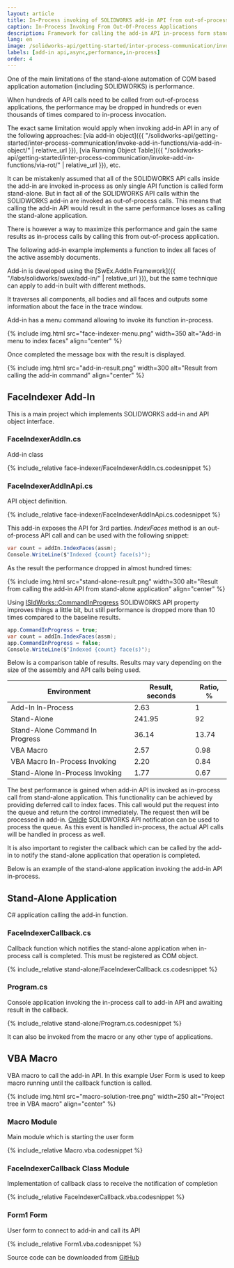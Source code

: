 ```yaml
---
layout: article
title: In-Process invoking of SOLIDWORKS add-in API from out-of-process applications
caption: In-Process Invoking From Out-Of-Process Applications
description: Framework for calling the add-in API in-process form stand-alone applications or macros to gain maximum performance
lang: en
image: /solidworks-api/getting-started/inter-process-communication/invoke-add-in-functions/in-process-invoking/macro-solution-tree.png
labels: [add-in api,async,performance,in-process]
order: 4
---
```

One of the main limitations of the stand-alone automation of COM based application automation (including SOLIDWORKS) is performance.

When hundreds of API calls need to be called from out-of-process applications, the performance may be dropped in hundreds or even thousands of times compared to in-process invocation.

The exact same limitation would apply when invoking add-in API in any of the following approaches: [via add-in object]({{ "/solidworks-api/getting-started/inter-process-communication/invoke-add-in-functions/via-add-in-object/" | relative_url }}), [via Running Object Table]({{ "/solidworks-api/getting-started/inter-process-communication/invoke-add-in-functions/via-rot/" | relative_url }}), etc.

It can be mistakenly assumed that all of the SOLIDWORKS API calls inside the add-in are invoked in-process as only single API function is called form stand-alone. But in fact all of the SOLIDWORKS API calls within the SOLIDWORKS add-in are invoked as out-of-process calls. This means that calling the add-in API would result in the same performance loses as calling the stand-alone application.

There is however a way to maximize this performance and gain the same results as in-process calls by calling this from out-of-process application.

The following add-in example implements a function to index all faces of the active assembly documents.

Add-in is developed using the [SwEx.AddIn Framework]({{ "/labs/solidworks/swex/add-in/" | relative_url }}), but the same technique can apply to add-in built with different methods.

It traverses all components, all bodies and all faces and outputs some information about the face in the trace window.

Add-in has a menu command allowing to invoke its function in-process.

{% include img.html src="face-indexer-menu.png" width=350 alt="Add-in menu to index faces" align="center" %}

Once completed the message box with the result is displayed.

{% include img.html src="add-in-result.png" width=300 alt="Result from calling the add-in command" align="center" %}

## FaceIndexer Add-In
This is a main project which implements SOLIDWORKS add-in and API object interface.

### FaceIndexerAddIn.cs

Add-in class

{% include_relative face-indexer/FaceIndexerAddIn.cs.codesnippet %}

### FaceIndexerAddInApi.cs

API object definition.

{% include_relative face-indexer/FaceIndexerAddInApi.cs.codesnippet %}

This add-in exposes the API for 3rd parties. *IndexFaces* method is an out-of-process API call and can be used with the following snippet:

~~~ cs
var count = addIn.IndexFaces(assm);
Console.WriteLine($"Indexed {count} face(s)");
~~~

As the result the performance dropped in almost hundred times:

{% include img.html src="stand-alone-result.png" width=300 alt="Result from calling the add-in API from stand-alone application" align="center" %}

Using [ISldWorks::CommandInProgress](http://help.solidworks.com/2016/English/api/sldworksapi/SolidWorks.Interop.sldworks~SolidWorks.Interop.sldworks.ISldWorks~CommandInProgress.html) SOLIDWORKS API property improves things a little bit, but still performance is dropped more than 10 times compared to the baseline results.

~~~ cs
app.CommandInProgress = true;
var count = addIn.IndexFaces(assm);
app.CommandInProgress = false;
Console.WriteLine($"Indexed {count} face(s)");
~~~

Below is a comparison table of results. Results may vary depending on the size of the assembly and API calls being used.

| Environment                     | Result, seconds | Ratio, % |
|---------------------------------|-----------------|----------|
| Add-In In-Process               | 2.63            | 1        |
| Stand-Alone                     | 241.95          | 92       |
| Stand-Alone Command In Progress | 36.14           | 13.74    |
| VBA Macro                       | 2.57            | 0.98     |
| VBA Macro In-Process Invoking   | 2.20            | 0.84     |
| Stand-Alone In-Process Invoking | 1.77            | 0.67     |

The best performance is gained when add-in API is invoked as in-process call from stand-alone application. This functionality can be achieved by providing deferred call to index faces. This call would put the request into the queue and return the control immediately. The request then will be processed in add-in. [OnIdle](http://help.solidworks.com/2018/english/api/sldworksapi/solidworks.interop.sldworks~solidworks.interop.sldworks.dsldworksevents_onidlenotifyeventhandler.html) SOLIDWORKS API notification can be used to process the queue. As this event is handled in-process, the actual API calls will be handled in process as well.

It is also important to register the callback which can be called by the add-in to notify the stand-alone application that operation is completed.

Below is an example of the stand-alone application invoking the add-in API in-process.

## Stand-Alone Application

C# application calling the add-in function.

### FaceIndexerCallback.cs

Callback function which notifies the stand-alone application when in-process call is completed. This must be registered as COM object.

{% include_relative stand-alone/FaceIndexerCallback.cs.codesnippet %}

### Program.cs

Console application invoking the in-process call to add-in API and awaiting result in the callback.

{% include_relative stand-alone/Program.cs.codesnippet %}

It can also be invoked from the macro or any other type of applications.

## VBA Macro

VBA macro to call the add-in API. In this example User Form is used to keep macro running until the callback function is called.

{% include img.html src="macro-solution-tree.png" width=250 alt="Project tree in VBA macro" align="center" %}

### Macro Module

Main module which is starting the user form

{% include_relative Macro.vba.codesnippet %}

### FaceIndexerCallback Class Module

Implementation of callback class to receive the notification of completion

{% include_relative FaceIndexerCallback.vba.codesnippet %}

### Form1 Form

User form to connect to add-in and call its API

{% include_relative Form1.vba.codesnippet %}

Source code can be downloaded from [GitHub](https://github.com/codestackdev/solidworks-api-examples/tree/master/swex/add-in/face-indexer)